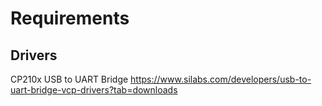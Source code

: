 # Requirements

## Drivers
CP210x USB to UART Bridge https://www.silabs.com/developers/usb-to-uart-bridge-vcp-drivers?tab=downloads
